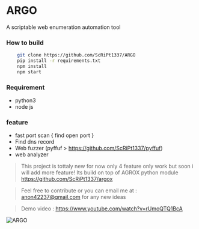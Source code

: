 # ARGO
A scriptable web enumeration automation tool

### How to build
```bash
    git clone https://github.com/ScRiPt1337/ARGO
    pip install -r requirements.txt
    npm install
    npm start
```

### Requirement

* python3
* node js

### feature
* fast port scan { find open port }
* Find dns record
* Web fuzzer (pyffuf > https://github.com/ScRiPt1337/pyffuf)
* web analyzer

> This project is tottaly new for now only 4 feature only work but soon i will add more feature! Its build on top of AGROX python module https://github.com/ScRiPt1337/argox <br>

> Feel free to contribute or you can email me at : anon42237@gmail.com for any new ideas

> Demo video : https://www.youtube.com/watch?v=rUmoQTQ1BcA

![ARGO](https://github.com/ScRiPt1337/ARGO/raw/master/Screenshot%20at%202020-08-19%2023-50-31.png)


